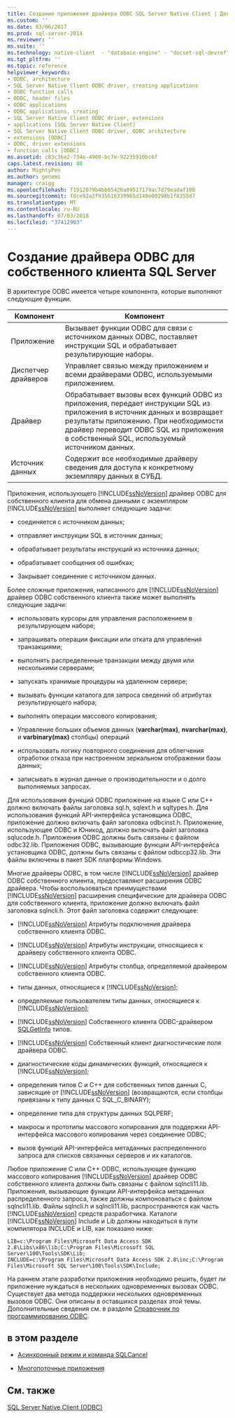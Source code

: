 ```yaml
---
title: Создание приложения драйвера ODBC SQL Server Native Client | Документация Майкрософт
ms.custom: ''
ms.date: 03/06/2017
ms.prod: sql-server-2014
ms.reviewer: ''
ms.suite: ''
ms.technology: native-client  - "database-engine" - "docset-sql-devref"
ms.tgt_pltfrm: ''
ms.topic: reference
helpviewer_keywords:
- ODBC, architecture
- SQL Server Native Client ODBC driver, creating applications
- ODBC function calls
- ODBC, header files
- ODBC applications
- ODBC applications, creating
- SQL Server Native Client ODBC driver, extensions
- applications [SQL Server Native Client]
- SQL Server Native Client ODBC driver, ODBC architecture
- extensions [ODBC]
- ODBC, driver extensions
- function calls [ODBC]
ms.assetid: c83c36e2-734e-4960-bc7e-92235910bc6f
caps.latest.revision: 40
author: MightyPen
ms.author: genemi
manager: craigg
ms.openlocfilehash: f1912079b4bb85426a89517179ac7d79eadaf108
ms.sourcegitcommit: f8ce92a2f935616339965d140e00298b1f8355d7
ms.translationtype: MT
ms.contentlocale: ru-RU
ms.lasthandoff: 07/03/2018
ms.locfileid: "37412903"
---
```

# <a name="creating-a-sql-server-native-client-odbc-driver-application"></a>Создание драйвера ODBC для собственного клиента SQL Server
  В архитектуре ODBC имеется четыре компонента, которые выполняют следующие функции.  
  
|Компонент|Компонент|  
|---------------|--------------|  
|Приложение|Вызывает функции ODBC для связи с источником данных ODBC, поставляет инструкции SQL и обрабатывает результирующие наборы.|  
|Диспетчер драйверов|Управляет связью между приложением и всеми драйверами ODBC, используемыми приложением.|  
|Драйвер|Обрабатывает вызовы всех функций ODBC из приложения, передает инструкции SQL из приложения в источник данных и возвращает результаты приложению. При необходимости драйвер переводит ODBC SQL из приложения в собственный SQL, используемый источником данных.|  
|Источник данных|Содержит все необходимые драйверу сведения для доступа к конкретному экземпляру данных в СУБД.|  
  
 Приложения, использующего [!INCLUDE[ssNoVersion](../../../includes/ssnoversion-md.md)] драйвер ODBC для собственного клиента для обмена данными с экземпляром [!INCLUDE[ssNoVersion](../../../includes/ssnoversion-md.md)] выполняет следующие задачи:  
  
-   соединяется с источником данных;  
  
-   отправляет инструкции SQL в источник данных;  
  
-   обрабатывает результаты инструкций из источника данных;  
  
-   обрабатывает сообщения об ошибках;  
  
-   Закрывает соединение с источником данных.  
  
 Более сложные приложения, написанного для [!INCLUDE[ssNoVersion](../../../includes/ssnoversion-md.md)] драйвер ODBC собственного клиента также может выполнять следующие задачи:  
  
-   использовать курсоры для управления расположением в результирующем наборе;  
  
-   запрашивать операции фиксации или отката для управления транзакциями;  
  
-   выполнять распределенные транзакции между двумя или несколькими серверами;  
  
-   запускать хранимые процедуры на удаленном сервере;  
  
-   вызывать функции каталога для запроса сведений об атрибутах результирующего набора;  
  
-   выполнять операции массового копирования;  
  
-   Управление больших объемов данных (**varchar(max)**, **nvarchar(max)**, и **varbinary(max)** столбцы) операций  
  
-   использовать логику повторного соединения для облегчения отработки отказа при настроенном зеркальном отображении базы данных;  
  
-   записывать в журнал данные о производительности и о долго выполняемых запросах.  
  
 Для использования функций ODBC приложение на языке C или C++ должно включать файлы заголовка sql.h, sqlext.h и sqltypes.h. Для использования функций API-интерфейса установщика ODBC, приложение должно включать файл заголовка odbcinst.h. Приложение, использующее ODBC и Юникод, должно включать файл заголовка sqlucode.h. Приложения ODBC должны быть связаны с файлом odbc32.lib. Приложения ODBC, вызывающие функции API-интерфейса установщика ODBC, должны быть связаны с файлом odbccp32.lib. Эти файлы включены в пакет SDK платформы Windows.  
  
 Многие драйверы ODBC, в том числе [!INCLUDE[ssNoVersion](../../../includes/ssnoversion-md.md)] драйвер ODBC собственного клиента, предоставляют расширения ODBC драйвера. Чтобы воспользоваться преимуществами [!INCLUDE[ssNoVersion](../../../includes/ssnoversion-md.md)] расширения специфические для драйвера ODBC для собственного клиента, приложение должно включать файл заголовка sqlncli.h. Этот файл заголовка содержит следующее:  
  
-   [!INCLUDE[ssNoVersion](../../../includes/ssnoversion-md.md)] Атрибуты подключения драйвера собственного клиента ODBC.  
  
-   [!INCLUDE[ssNoVersion](../../../includes/ssnoversion-md.md)] Атрибуты инструкции, относящиеся к драйверу собственного клиента ODBC.  
  
-   [!INCLUDE[ssNoVersion](../../../includes/ssnoversion-md.md)] Атрибуты столбца, определяемой драйвером собственного клиента ODBC.  
  
-   типы данных, относящиеся к [!INCLUDE[ssNoVersion](../../../includes/ssnoversion-md.md)];  
  
-   определяемые пользователем типы данных, относящиеся к [!INCLUDE[ssNoVersion](../../../includes/ssnoversion-md.md)];  
  
-   [!INCLUDE[ssNoVersion](../../../includes/ssnoversion-md.md)] Собственного клиента ODBC-драйвером [SQLGetInfo](../../native-client-odbc-api/sqlgetinfo.md) типов.  
  
-   [!INCLUDE[ssNoVersion](../../../includes/ssnoversion-md.md)] Собственный клиент диагностические поля драйвера ODBC.  
  
-   диагностические коды динамических функций, относящиеся к [!INCLUDE[ssNoVersion](../../../includes/ssnoversion-md.md)];  
  
-   определения типов C и C++ для собственных типов данных C, зависящие от [!INCLUDE[ssNoVersion](../../../includes/ssnoversion-md.md)] (возвращаются, если столбцы привязаны к типу данных C SQL_C_BINARY);  
  
-   определение типа для структуры данных SQLPERF;  
  
-   макросы и прототипы массового копирования для поддержки API-интерфейса массового копирования через соединение ODBC;  
  
-   вызов функций API-интерфейса метаданных распределенного запроса для списков связанных серверов и их каталогов.  
  
 Любое приложение C или C++ ODBC, использующее функцию массового копирования [!INCLUDE[ssNoVersion](../../../includes/ssnoversion-md.md)] драйвер ODBC собственного клиента должны быть связаны с файлом sqlncli11.lib. Приложения, вызывающие функции API-интерфейса метаданных распределенного запроса, также должны компоноваться с файлом sqlncli11.lib. Файлы sqlncli.h и sqlncli11.lib, распространяются как часть [!INCLUDE[ssNoVersion](../../../includes/ssnoversion-md.md)] средств разработчика. Каталоги [!INCLUDE[ssNoVersion](../../../includes/ssnoversion-md.md)] Include и Lib должны находиться в пути компилятора INCLUDE и LIB, как показано ниже:  
  
```  
LIB=c:\Program Files\Microsoft Data Access SDK 2.8\Libs\x86\lib;C:\Program Files\Microsoft SQL Server\100\Tools\SDK\Lib;  
INCLUDE=c:\Program Files\Microsoft Data Access SDK 2.8\inc;C:\Program Files\Microsoft SQL Server\100\Tools\SDK\Include;  
```  
  
 На раннем этапе разработки приложения необходимо решить, будет ли приложение нуждаться в нескольких одновременных вызовах ODBC. Существует два метода поддержки нескольких одновременных вызовов ODBC. Они описаны в оставшихся разделах этой темы. Дополнительные сведения см. в разделе [Справочник по программированию ODBC](http://go.microsoft.com/fwlink/?LinkId=45250).  
  
## <a name="in-this-section"></a>в этом разделе  
  
-   [Асинхронный режим и команда SQLCancel](../../native-client-odbc-api/sqlcancel.md)  
  
-   [Многопоточные приложения](creating-a-driver-application-multithreaded-applications.md)  
  
## <a name="see-also"></a>См. также  
 [SQL Server Native Client (ODBC)](sql-server-native-client-odbc.md)  
  
  
